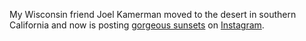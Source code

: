 My Wisconsin friend Joel Kamerman moved to the desert in southern California and now is posting <a href="http://scripting.com/images/2020/09/10/joelDesertSunset.png">gorgeous sunsets</a> on <a href="https://www.instagram.com/joel.kamerman/">Instagram</a>. 
